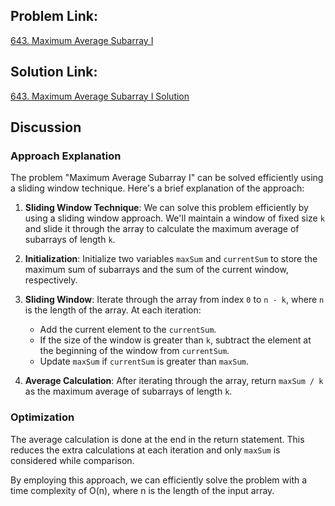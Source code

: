 ## Problem Link:
[643. Maximum Average Subarray I](https://leetcode.com/problems/maximum-average-subarray-i)

## Solution Link:
[643. Maximum Average Subarray I Solution](./643-maximum-average-subarray-i.js)


## Discussion

### Approach Explanation
The problem "Maximum Average Subarray I" can be solved efficiently using a sliding window technique. Here's a brief explanation of the approach:

1. **Sliding Window Technique**: We can solve this problem efficiently by using a sliding window approach. We'll maintain a window of fixed size `k` and slide it through the array to calculate the maximum average of subarrays of length `k`.

2. **Initialization**: Initialize two variables `maxSum` and `currentSum` to store the maximum sum of subarrays and the sum of the current window, respectively.

3. **Sliding Window**: Iterate through the array from index `0` to `n - k`, where `n` is the length of the array. At each iteration:
    - Add the current element to the `currentSum`.
    - If the size of the window is greater than `k`, subtract the element at the beginning of the window from `currentSum`.
    - Update `maxSum` if `currentSum` is greater than `maxSum`.

4. **Average Calculation**: After iterating through the array, return `maxSum / k` as the maximum average of subarrays of length `k`.

### Optimization
The average calculation is done at the end in the return statement. This reduces the extra calculations at each iteration and only `maxSum` is considered while comparison.

By employing this approach, we can efficiently solve the problem with a time complexity of O(n), where n is the length of the input array.
